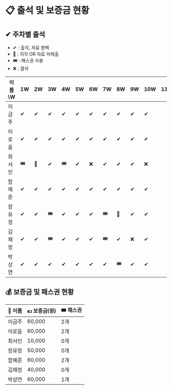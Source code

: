 # 📋 출석 및 보증금 현황

## ✔ 주차별 출석
- ✔ : 출석, 자료 완벽
- 🔺 : 지각 OR 자료 미제출
- 🎟️ : 패스권 사용
- ❌ : 결석

| 이름\W   | 1W | 2W | 3W | 4W | 5W | 6W | 7W | 8W | 9W | 10W | 11W | 12W |
|----------|----|----|----|----|----|----|----|----|----|-----|-----|-----|
| 이금주   |  ✔  |  ✔  |  ✔   | ✔   |  ✔  | ✔   |  ✔   |  ✔  |  ✔  |  ✔     |     |     | 
| 이로움   | ✔   |  ✔  |   ✔  |  ✔  |  ✔  | ✔   |  ✔   |  ✔  | ✔   |  ✔     |     |     |
| 최서인   | 🎟️   | 🔺  |  ✔   |  🎟️    |  ✔  | ❌   |   ✔ |   ✔ |  ✔  |    ❌  |     |     |   
| 함예준   |  ✔  | ✔   |   ✔  | ✔   |  ✔  | ✔   |   ✔  |  ✔  |  ✔  |  ✔     |     |     |  
| 장유정   |  ✔  | ✔   |  🎟️  | ✔   |  ✔  | ✔   | 🎟️   | 🔺   |  ✔  |   ✔    |     |     |   
| 김채정   | ✔   | ✔   |  🎟️  | ✔   |  ✔  |  ✔  | 🎟️   | ✔   |  ❌  |  ✔     |     |     |    
| 박상연   |  ✔  | ✔   |   ✔  |  ✔  |  ✔  | ✔   |  ✔   |   🎟️ | ✔   |   ✔    |     |     |  


## 💰 보증금 및 패스권 현황
| 👤 이름   | 💵 보증금(원) | 🎟 패스권  |
|----------|--------------|----------|
| 이금주   | 60,000       | 2개      |
| 이로움   | 60,000       | 2개      |
| 최서인   | 10,000       | 0개      |
| 장유정   | 50,000       | 0개      |
| 함예준   | 60,000       | 2개      |
| 김채정   | 40,000       | 0개      |
| 박상연   | 60,000       | 1개      |
